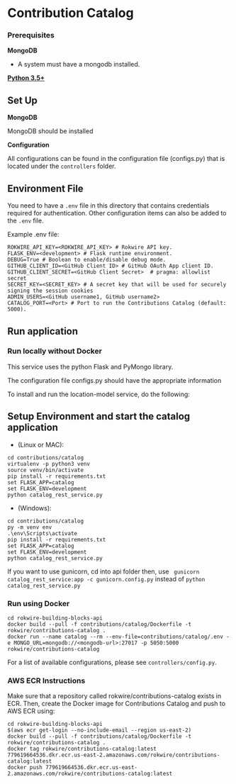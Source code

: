 # Contribution Catalog 

### Prerequisites

**MongoDB**

- A system must have a mongodb installed.

**[Python 3.5+](https://www.python.org)**


## Set Up

**MongoDB**
 
 MongoDB should be installed

**Configuration**

All configurations can be found in the configuration file (configs.py) that is located under the `controllers` folder.

## Environment File

You need to have a `.env` file in this directory that contains credentials required for authentication. 
Other configuration items can also be added to the `.env` file.

Example .env file:

```shell
ROKWIRE_API_KEY=<ROKWIRE_API_KEY> # Rokwire API key.
FLASK_ENV=<development> # Flask runtime environment.
DEBUG=True # Boolean to enable/disable debug mode.
GITHUB_CLIENT_ID=<GitHub Client ID> # GitHub OAuth App client ID.
GITHUB_CLIENT_SECRET=<GitHub Client Secret>  # pragma: allowlist secret
SECRET_KEY=<SECRET_KEY> # A secret key that will be used for securely signing the session cookies
ADMIN_USERS=<GitHub username1, GitHub username2>
CATALOG_PORT=<Port> # Port to run the Contributions Catalog (default: 5000).
```

## Run application

### Run locally without Docker

This service uses the python Flask and PyMongo library.

The configuration file configs.py should have the appropriate information

To install and run the location-model service, do the following:

## Setup Environment and start the catalog application
- (Linux or MAC):
```
cd contributions/catalog
virtualenv -p python3 venv
source venv/bin/activate
pip install -r requirements.txt
set FLASK_APP=catalog
set FLASK_ENV=development
python catalog_rest_service.py
```
- (Windows):
```
cd contributions/catalog
py -m venv env
.\env\Scripts\activate
pip install -r requirements.txt
set FLASK_APP=catalog
set FLASK_ENV=development
python catalog_rest_service.py
```
If you want to use gunicorn, cd into api folder then, use ` gunicorn catalog_rest_service:app -c gunicorn.config.py` instead of `python catalog_rest_service.py`


### Run using Docker

```
cd rokwire-building-blocks-api
docker build --pull -f contributions/catalog/Dockerfile -t rokwire/contributions-catalog .
docker run --name catalog --rm --env-file=contributions/catalog/.env -e MONGO_URL=mongodb://<mongodb-url>:27017 -p 5050:5000 rokwire/contributions-catalog
```

For a list of available configurations, please see `controllers/config.py`.


### AWS ECR Instructions

Make sure that a repository called rokwire/contributions-catalog exists in ECR. Then, create the Docker image for Contributions Catalog and push to AWS ECR using:

```
cd rokwire-building-blocks-api
$(aws ecr get-login --no-include-email --region us-east-2)
docker build --pull -f contributions/catalog/Dockerfile -t rokwire/contributions-catalog .
docker tag rokwire/contributions-catalog:latest 779619664536.dkr.ecr.us-east-2.amazonaws.com/rokwire/contributions-catalog:latest
docker push 779619664536.dkr.ecr.us-east-2.amazonaws.com/rokwire/contributions-catalog:latest
```